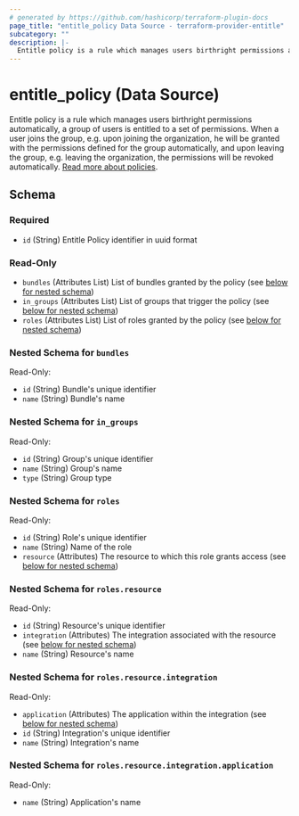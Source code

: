 ```yaml
---
# generated by https://github.com/hashicorp/terraform-plugin-docs
page_title: "entitle_policy Data Source - terraform-provider-entitle"
subcategory: ""
description: |-
  Entitle policy is a rule which manages users birthright permissions automatically, a group of users is entitled to a set of permissions. When a user joins the group, e.g. upon joining the organization, he will be granted with the permissions defined for the group automatically, and upon leaving the group, e.g. leaving the organization, the permissions will be revoked automatically. Read more about policies https://docs.beyondtrust.com/entitle/docs/birthright-policies.
---
```


# entitle_policy (Data Source)

Entitle policy is a rule which manages users birthright permissions automatically, a group of users is entitled to a set of permissions. When a user joins the group, e.g. upon joining the organization, he will be granted with the permissions defined for the group automatically, and upon leaving the group, e.g. leaving the organization, the permissions will be revoked automatically. [Read more about policies](https://docs.beyondtrust.com/entitle/docs/birthright-policies).



<!-- schema generated by tfplugindocs -->
## Schema

### Required

- `id` (String) Entitle Policy identifier in uuid format

### Read-Only

- `bundles` (Attributes List) List of bundles granted by the policy (see [below for nested schema](#nestedatt--bundles))
- `in_groups` (Attributes List) List of groups that trigger the policy (see [below for nested schema](#nestedatt--in_groups))
- `roles` (Attributes List) List of roles granted by the policy (see [below for nested schema](#nestedatt--roles))

<a id="nestedatt--bundles"></a>
### Nested Schema for `bundles`

Read-Only:

- `id` (String) Bundle's unique identifier
- `name` (String) Bundle's name


<a id="nestedatt--in_groups"></a>
### Nested Schema for `in_groups`

Read-Only:

- `id` (String) Group's unique identifier
- `name` (String) Group's name
- `type` (String) Group type


<a id="nestedatt--roles"></a>
### Nested Schema for `roles`

Read-Only:

- `id` (String) Role's unique identifier
- `name` (String) Name of the role
- `resource` (Attributes) The resource to which this role grants access (see [below for nested schema](#nestedatt--roles--resource))

<a id="nestedatt--roles--resource"></a>
### Nested Schema for `roles.resource`

Read-Only:

- `id` (String) Resource's unique identifier
- `integration` (Attributes) The integration associated with the resource (see [below for nested schema](#nestedatt--roles--resource--integration))
- `name` (String) Resource's name

<a id="nestedatt--roles--resource--integration"></a>
### Nested Schema for `roles.resource.integration`

Read-Only:

- `application` (Attributes) The application within the integration (see [below for nested schema](#nestedatt--roles--resource--integration--application))
- `id` (String) Integration's unique identifier
- `name` (String) Integration's name

<a id="nestedatt--roles--resource--integration--application"></a>
### Nested Schema for `roles.resource.integration.application`

Read-Only:

- `name` (String) Application's name
